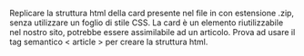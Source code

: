 Replicare la struttura html della card presente nel file in con estensione .zip, senza utilizzare un foglio di stile CSS.
La card è un elemento riutilizzabile nel nostro sito, potrebbe essere assimilabile ad un articolo. Prova ad usare il tag semantico < article > per creare la struttura html.